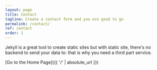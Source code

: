 ```yaml
---
layout: page
title: Contact
tagline: Create a contact form and you are good to go
permalink: /contact/
ref: contact
order: 1
---
```


Jekyll is a great tool to create static sites but with static site, there's no backend to send your data to: that is why you need a third part service.

[Go to the Home Page]({{ '/' | absolute_url }})
